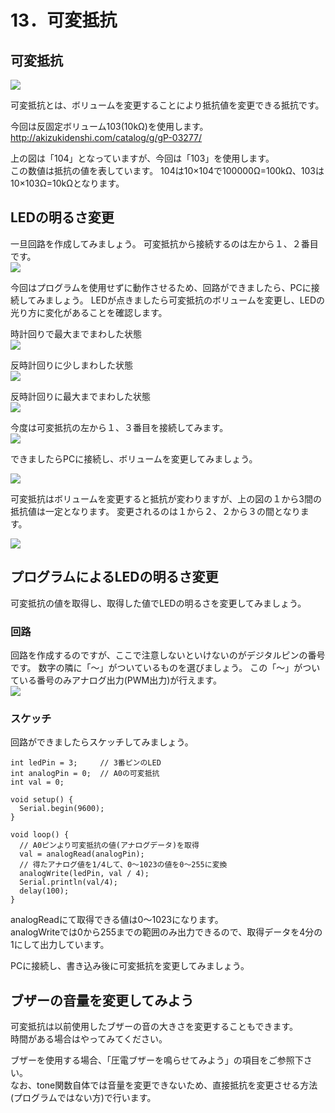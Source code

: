 # 13．可変抵抗

## 可変抵抗

![](v_register1.png)

可変抵抗とは、ボリュームを変更することにより抵抗値を変更できる抵抗です。

今回は反固定ボリューム103(10kΩ)を使用します。
<br>
http://akizukidenshi.com/catalog/g/gP-03277/

上の図は「104」となっていますが、今回は「103」を使用します。
<br>
この数値は抵抗の値を表しています。
104は10×104で100000Ω=100kΩ、103は10×103Ω=10kΩとなります。

## LEDの明るさ変更


一旦回路を作成してみましょう。
可変抵抗から接続するのは左から１、２番目です。
<br>
![](v_register2.png)


今回はプログラムを使用せずに動作させるため、回路ができましたら、PCに接続してみましょう。
LEDが点きましたら可変抵抗のボリュームを変更し、LEDの光り方に変化があることを確認します。

時計回りで最大までまわした状態
<br>
![](v_register3.jpg)

反時計回りに少しまわした状態
<br>
![](v_register4.jpg)
 

反時計回りに最大までまわした状態
<br>
![](v_register5.jpg)

今度は可変抵抗の左から１、３番目を接続してみます。
<br>
![](v_register6.png)

できましたらPCに接続し、ボリュームを変更してみましょう。

![](v_register7.png) 

可変抵抗はボリュームを変更すると抵抗が変わりますが、上の図の１から3間の抵抗値は一定となります。
変更されるのは１から２、２から３の間となります。

![](v_register8.png) 

## プログラムによるLEDの明るさ変更


可変抵抗の値を取得し、取得した値でLEDの明るさを変更してみましょう。

### 回路

回路を作成するのですが、ここで注意しないといけないのがデジタルピンの番号です。
数字の隣に「〜」がついているものを選びましょう。
この「〜」がついている番号のみアナログ出力(PWM出力)が行えます。
<br>
![](v_register9.png) 


### スケッチ

回路ができましたらスケッチしてみましょう。
```
int ledPin = 3;     // 3番ピンのLED
int analogPin = 0;  // A0の可変抵抗
int val = 0;

void setup() {
  Serial.begin(9600);
}

void loop() {
  // A0ピンより可変抵抗の値(アナログデータ)を取得
  val = analogRead(analogPin);
  // 得たアナログ値を1/4して、0〜1023の値を0〜255に変換
  analogWrite(ledPin, val / 4);
  Serial.println(val/4);
  delay(100);
}
```

analogReadにて取得できる値は0〜1023になります。
<br>
analogWriteでは0から255までの範囲のみ出力できるので、取得データを4分の1にして出力しています。


PCに接続し、書き込み後に可変抵抗を変更してみましょう。

## ブザーの音量を変更してみよう

可変抵抗は以前使用したブザーの音の大きさを変更することもできます。
<br>
時間がある場合はやってみてください。

ブザーを使用する場合、「圧電ブザーを鳴らせてみよう」の項目をご参照下さい。
<br>
なお、tone関数自体では音量を変更できないため、直接抵抗を変更させる方法(プログラムではない方)で行います。